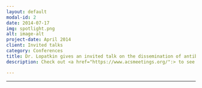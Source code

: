 ```yaml
---
layout: default
modal-id: 2
date: 2014-07-17
img: spotlight.png
alt: image-alt
project-date: April 2014
client: Invited talks
category: Conferences
title: Dr. Lopatkin gives an invited talk on the dissemination of antibiotic resistance!
description: Check out <a href="https://www.acsmeetings.org/":> to see the schedule!

---
```



---
